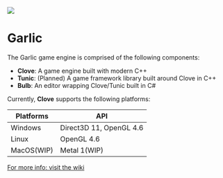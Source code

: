 ![](https://github.com/AGarlicMonkey/Garlic/workflows/Build-All-Release/badge.svg)

# Garlic
The Garlic game engine is comprised of the following components:

- **Clove**:  A game engine built with modern C++
- **Tunic**: (Planned) A game framework library built around Clove in C++
- **Bulb**:   An editor wrapping Clove/Tunic built in C#

Currently, **Clove** supports the following platforms:

|**Platforms**|**API**|
|-------------|-------|
|Windows|Direct3D 11, OpenGL 4.6|
|Linux|OpenGL 4.6|
|MacOS(WIP)|Metal 1(WIP)|

[For more info: visit the wiki](https://github.com/AGarlicMonkey/Clove/wiki)
